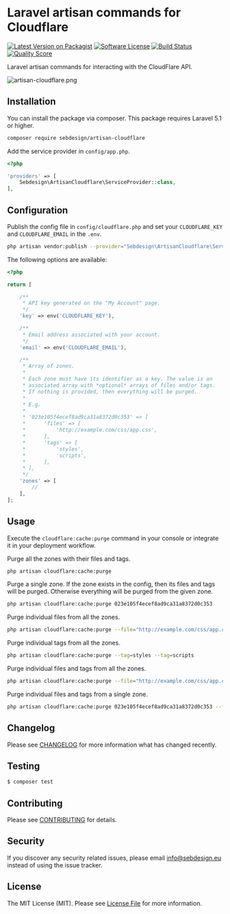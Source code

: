 # Laravel artisan commands for Cloudflare

[![Latest Version on Packagist](https://img.shields.io/packagist/v/sebdesign/artisan-cloudflare.svg?style=flat-square)](https://packagist.org/packages/sebdesign/artisan-cloudflare)
[![Software License](https://img.shields.io/badge/license-MIT-brightgreen.svg?style=flat-square)](LICENSE.md)
[![Build Status](https://img.shields.io/travis/sebdesign/artisan-cloudflare/master.svg?style=flat-square)](https://travis-ci.org/sebdesign/artisan-cloudflare)
[![Quality Score](https://img.shields.io/scrutinizer/g/sebdesign/artisan-cloudflare.svg?style=flat-square)](https://scrutinizer-ci.com/g/sebdesign/artisan-cloudflare)

Laravel artisan commands for interacting with the CloudFlare API.

![artisan-cloudflare.png](https://s13.postimg.org/6cukzjf53/artisan_cloudflare.png)

## Installation

You can install the package via composer. This package requires Laravel 5.1 or higher.

``` bash
composer require sebdesign/artisan-cloudflare
```

Add the service provider in `config/app.php`.

``` php
<?php

'providers' => [
    Sebdesign\ArtisanCloudflare\ServiceProvider::class,
],
```

## Configuration

Publish the config file in `config/cloudflare.php` and set your `CLOUDFLARE_KEY` and `CLOUDFLARE_EMAIL` in the `.env`.

``` bash
php artisan vendor:publish --provider="Sebdesign\ArtisanCloudflare\ServiceProvider"
```

The following options are available:

``` php
<?php

return [

    /**
     * API key generated on the "My Account" page.
     */
    'key' => env('CLOUDFLARE_KEY'),

    /**
     * Email address associated with your account.
     */
    'email' => env('CLOUDFLARE_EMAIL'),

    /**
     * Array of zones.
     *
     * Each zone must have its identifier as a key. The value is an
     * associated array with *optional* arrays of files and/or tags.
     * If nothing is provided, then everything will be purged.
     *
     * E.g.
     *
     * '023e105f4ecef8ad9ca31a8372d0c353' => [
     *      'files' => [
     *          'http://example.com/css/app.css',
     *      ],
     *      'tags' => [
     *          'styles',
     *          'scripts',
     *      ],
     * ],
     */
    'zones' => [
        //
    ],
];

```

## Usage

Execute the `cloudflare:cache:purge` command in your console or integrate it in your deployment workflow.

Purge all the zones with their files and tags.

``` bash
php artisan cloudflare:cache:purge
```

Purge a single zone. If the zone exists in the config, then its files and tags will be purged. Otherwise everything will be purged from the given zone.

``` bash
php artisan cloudflare:cache:purge 023e105f4ecef8ad9ca31a8372d0c353
```

Purge individual files from all the zones.

``` bash
php artisan cloudflare:cache:purge --file="http://example.com/css/app.css" --file="http://example.com/img/logo.svg"
```

Purge individual tags from all the zones.

``` bash
php artisan cloudflare:cache:purge --tag=styles --tag=scripts
```

Purge individual files and tags from all the zones.

``` bash
php artisan cloudflare:cache:purge --file="http://example.com/css/app.css" --tag=scripts --tag=images
```

Purge individual files and tags from a single zone.

``` bash
php artisan cloudflare:cache:purge 023e105f4ecef8ad9ca31a8372d0c353 --file="http://example.com/css/app.css" --tag=scripts --tag=images
```

## Changelog

Please see [CHANGELOG](CHANGELOG.md) for more information what has changed recently.

## Testing

``` bash
$ composer test
```

## Contributing

Please see [CONTRIBUTING](CONTRIBUTING.md) for details.

## Security

If you discover any security related issues, please email info@sebdesign.eu instead of using the issue tracker.

## License

The MIT License (MIT). Please see [License File](LICENSE.md) for more information.
